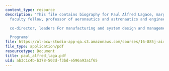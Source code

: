 ```yaml
---
content_type: resource
description: 'This file contains biography for Paul Alfred Lagace, margaret MacVicar
  faculty fellow, professor of aeronautics and astronautics and engineering systems

  co-director, leaders For manufacturing and system design and management.

  Programs'
file: https://ol-ocw-studio-app-qa.s3.amazonaws.com/courses/16-885j-aircraft-systems-engineering-fall-2004/ab3c1c4bb378503df3bde596a93a1f65_paul_alfred_laga.pdf
file_type: application/pdf
resourcetype: Document
title: paul_alfred_laga.pdf
uid: ab3c1c4b-b378-503d-f3bd-e596a93a1f65
---
```

